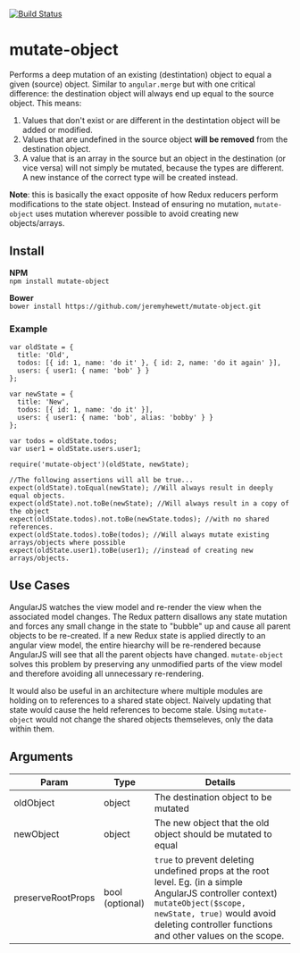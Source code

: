 [![Build Status](https://semaphoreci.com/api/v1/jeremy_hewett/mutate-object/branches/master/badge.svg)](https://semaphoreci.com/jeremy_hewett/mutate-object)

# mutate-object
Performs a deep mutation of an existing (destintation) object to equal a given (source) object. Similar to `angular.merge` but with one critical difference: the destination object will always end up equal to the source object. This means:
 1. Values that don't exist or are different in the destintation object will be added or modified.
 2. Values that are undefined in the source object **will be removed** from the destination object.
 3. A value that is an array in the source but an object in the destination (or vice versa) will not simply be mutated, because the types are different. A new instance of the correct type will be created instead.

**Note**: this is basically the exact opposite of how Redux reducers perform modifications to the state object. Instead of ensuring no mutation, `mutate-object` uses mutation wherever possible to avoid creating new objects/arrays.

## Install
**NPM**  
`npm install mutate-object`

**Bower**  
`bower install https://github.com/jeremyhewett/mutate-object.git`

### Example
```
var oldState = {
  title: 'Old',
  todos: [{ id: 1, name: 'do it' }, { id: 2, name: 'do it again' }],
  users: { user1: { name: 'bob' } }
};

var newState = {
  title: 'New',
  todos: [{ id: 1, name: 'do it' }],
  users: { user1: { name: 'bob', alias: 'bobby' } }
};

var todos = oldState.todos;
var user1 = oldState.users.user1;

require('mutate-object')(oldState, newState);

//The following assertions will all be true...
expect(oldState).toEqual(newState); //Will always result in deeply equal objects.
expect(oldState).not.toBe(newState); //Will always result in a copy of the object
expect(oldState.todos).not.toBe(newState.todos); //with no shared references.
expect(oldState.todos).toBe(todos); //Will always mutate existing arrays/objects where possible
expect(oldState.user1).toBe(user1); //instead of creating new arrays/objects.
```

## Use Cases
AngularJS watches the view model and re-render the view when the associated model changes. The Redux pattern disallows any state mutation and forces any small change in the state to "bubble" up and cause all parent objects to be re-created. If a new Redux state is applied directly to an angular view model, the entire hiearchy will be re-rendered because AngularJS will see that all the parent objects have changed. `mutate-object` solves this problem by preserving any unmodified parts of the view model and therefore avoiding all unnecessary re-rendering.

It would also be useful in an architecture where multiple modules are holding on to references to a shared state object. Naively updating that state would cause the held references to become stale. Using `mutate-object` would not change the shared objects themseleves, only the data within them.

## Arguments
| Param             | Type   | Details                                                                                                                                                                                                                    |
|-------------------|--------|----------------------------------------------------------------------------------------------------------------------------------------------------------------------------------------------------------------------------|
| oldObject         | object | The destination object to be mutated                                                                                                                                                                                       |
| newObject         | object | The new object that the old object should be mutated to equal                                                                                                                                                              |
| preserveRootProps | bool (optional)   | `true` to prevent deleting undefined props at the root level. Eg. (in a simple AngularJS controller context) `mutateObject($scope, newState, true)` would avoid deleting controller functions and other values on the scope. |
